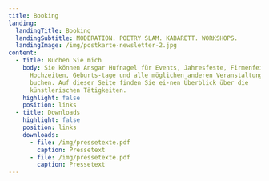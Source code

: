 ```yaml
---
title: Booking
landing:
  landingTitle: Booking
  landingSubtitle: MODERATION. POETRY SLAM. KABARETT. WORKSHOPS.
  landingImage: /img/postkarte-newsletter-2.jpg
content:
  - title: Buchen Sie mich
    body: Sie können Ansgar Hufnagel für Events, Jahresfeste, Firmenfeiern,
      Hochzeiten, Geburts-tage und alle möglichen anderen Veranstaltungen
      buchen. Auf dieser Seite finden Sie ei-nen Überblick über die
      künstlerischen Tätigkeiten.
    highlight: false
    position: links
  - title: Downloads
    highlight: false
    position: links
    downloads:
      - file: /img/pressetexte.pdf
        caption: Pressetext
      - file: /img/pressetexte.pdf
        caption: Pressetext
---
```

